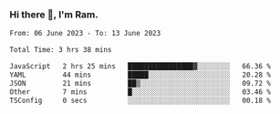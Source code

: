 ### Hi there 👋, I'm Ram.

<!--START_SECTION:waka-->

```txt
From: 06 June 2023 - To: 13 June 2023

Total Time: 3 hrs 38 mins

JavaScript   2 hrs 25 mins   ████████████████▓░░░░░░░░   66.36 %
YAML         44 mins         █████░░░░░░░░░░░░░░░░░░░░   20.28 %
JSON         21 mins         ██▒░░░░░░░░░░░░░░░░░░░░░░   09.72 %
Other        7 mins          █░░░░░░░░░░░░░░░░░░░░░░░░   03.46 %
TSConfig     0 secs          ░░░░░░░░░░░░░░░░░░░░░░░░░   00.18 %
```

<!--END_SECTION:waka-->
